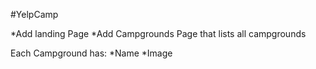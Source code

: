 #YelpCamp

*Add landing Page
*Add Campgrounds Page that lists all campgrounds

Each Campground has:
    *Name
    *Image